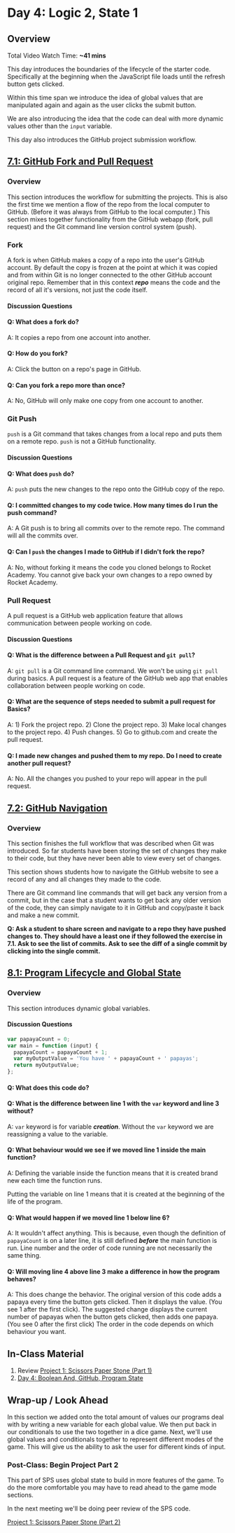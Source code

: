 # Day 4: Logic 2, State 1

## Overview

Total Video Watch Time: **~41 mins**

This day introduces the boundaries of the lifecycle of the starter code. Specifically at the beginning when the JavaScript file loads until the refresh button gets clicked.

Within this time span we introduce the idea of global values that are manipulated again and again as the user clicks the submit button.

We are also introducing the idea that the code can deal with more dynamic values other than the `input` variable.

This day also introduces the GitHub project submission workflow.

## [7.1: GitHub Fork and Pull Request](../7-github/7.1-github-fork-and-pull-request.md)

### Overview

This section introduces the workflow for submitting the projects. This is also the first time we mention a flow of the repo from the local computer to GitHub. \(Before it was always from GitHub to the local computer.\) This section mixes together functionality from the GitHub webapp \(fork, pull request\) and the Git command line version control system \(push\).

### Fork

A fork is when GitHub makes a copy of a repo into the user's GitHub account. By default the copy is frozen at the point at which it was copied and from within Git is no longer connected to the other GitHub account original repo. Remember that in this context _**repo**_ means the code and the record of all it's versions, not just the code itself.

#### Discussion Questions

#### Q: What does a fork do?

A: It copies a repo from one account into another.

#### Q: How do you fork?

A: Click the button on a repo's page in GitHub.

#### Q: Can you fork a repo more than once?

A: No, GitHub will only make one copy from one account to another.

### Git Push

`push` is a Git command that takes changes from a local repo and puts them on a remote repo. `push` is not a GitHub functionality.

#### Discussion Questions

#### Q: What does `push` do?

A: `push` puts the new changes to the repo onto the GitHub copy of the repo.

#### Q: I committed changes to my code twice. How many times do I run the push command?

A: A Git push is to bring all commits over to the remote repo. The command will all the commits over.

#### Q: Can I `push` the changes I made to GitHub if I didn't fork the repo?

A: No, without forking it means the code you cloned belongs to Rocket Academy. You cannot give back your own changes to a repo owned by Rocket Academy.

### Pull Request

A pull request is a GitHub web application feature that allows communication between people working on code.

#### Discussion Questions

#### Q: What is the difference between a Pull Request and `git pull`?

A: `git pull` is a Git command line command. We won't be using `git pull` during basics. A pull request is a feature of the GitHub web app that enables collaboration between people working on code.

#### Q: What are the sequence of steps needed to submit a pull request for Basics?

A: 1\) Fork the project repo. 2\) Clone the project repo. 3\) Make local changes to the project repo. 4\) Push changes. 5\) Go to github.com and create the pull request.

#### Q: I made new changes and pushed them to my repo. Do I need to create another pull request?

A: No. All the changes you pushed to your repo will appear in the pull request.

## [7.2: GitHub Navigation](../7-github/7.2-github-repo-browsing.md)

### Overview

This section finishes the full workflow that was described when Git was introduced. So far students have been storing the set of changes they make to their code, but they have never been able to view every set of changes.

This section shows students how to navigate the GitHub website to see a record of any and all changes they made to the code.

There are Git command line commands that will get back any version from a commit, but in the case that a student wants to get back any older version of the code, they can simply navigate to it in GitHub and copy/paste it back and make a new commit.

**Q: Ask a student to share screen and navigate to a repo they have pushed changes to. They should have a least one if they followed the exercise in 7.1. Ask to see the list of commits. Ask to see the diff of a single commit by clicking into the single commit.**

## [8.1: Program Lifecycle and Global State](../8-managing-state-and-input-validation/8.1-program-lifecycle-and-state.md)

### Overview

This section introduces dynamic global variables.

#### Discussion Questions

```javascript
var papayaCount = 0;
var main = function (input) {
  papayaCount = papayaCount + 1;
  var myOutputValue = 'You have ' + papayaCount + ' papayas';
  return myOutputValue;
};
```

#### Q: What does this code do?

#### Q: What is the difference between line 1 with the `var` keyword and line 3 without?

A: `var` keyword is for variable _**creation**_. Without the `var` keyword we are reassigning a value to the variable.

#### Q: What behaviour would we see if we moved line 1 inside the main function?

A: Defining the variable inside the function means that it is created brand new each time the function runs.

Putting the variable on line 1 means that it is created at the beginning of the life of the program.

#### Q: What would happen if we moved line 1 below line 6?

A: It wouldn't affect anything. This is because, even though the definition of `papayaCount` is on a later line, it is still defined _**before**_ the main function is run. Line number and the order of code running are not necessarily the same thing.

#### Q: Will moving line 4 above line 3 make a difference in how the program behaves?

A: This does change the behavior. The original version of this code adds a papaya every time the button gets clicked. Then it displays the value. \(You see 1 after the first click\). The suggested change displays the current number of papayas when the button gets clicked, then adds one papaya. \(You see 0 after the first click\) The order in the code depends on which behaviour you want.

## In-Class Material

1. Review [Project 1: Scissors Paper Stone \(Part 1\)](../projects/project-1-scissors-paper-stone/project-1-scissors-paper-stone-part-1.md)
2. [Day 4: Boolean And, GitHub, Program State](../in-class-exercises/day-4-boolean-and-program-state.md)

## **Wrap-up / Look Ahead**

In this section we added onto the total amount of values our programs deal with by writing a new variable for each global value. We then put back in our conditionals to use the two together in a dice game. Next, we'll use global values and conditionals together to represent different modes of the game. This will give us the ability to ask the user for different kinds of input.

### **Post-Class: Begin Project Part 2**

This part of SPS uses global state to build in more features of the game. To do the more comfortable you may have to read ahead to the game mode sections.

In the next meeting we'll be doing peer review of the SPS code.

[Project 1: Scissors Paper Stone \(Part 2\)](../projects/project-1-scissors-paper-stone/project-1-scissors-paper-stone-part-2.md)

